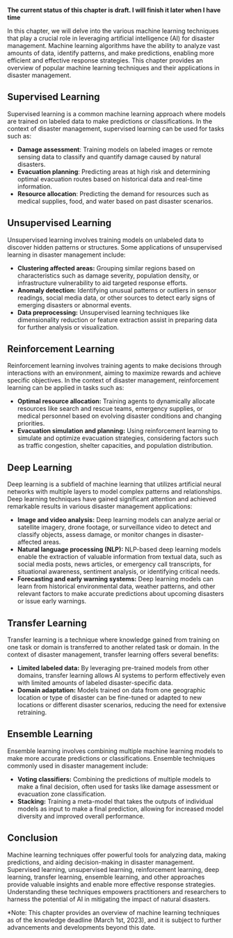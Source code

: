 **The current status of this chapter is draft. I will finish it later when I have time**

In this chapter, we will delve into the various machine learning techniques that play a crucial role in leveraging artificial intelligence (AI) for disaster management. Machine learning algorithms have the ability to analyze vast amounts of data, identify patterns, and make predictions, enabling more efficient and effective response strategies. This chapter provides an overview of popular machine learning techniques and their applications in disaster management.

Supervised Learning
-------------------

Supervised learning is a common machine learning approach where models are trained on labeled data to make predictions or classifications. In the context of disaster management, supervised learning can be used for tasks such as:

* **Damage assessment**: Training models on labeled images or remote sensing data to classify and quantify damage caused by natural disasters.
* **Evacuation planning**: Predicting areas at high risk and determining optimal evacuation routes based on historical data and real-time information.
* **Resource allocation**: Predicting the demand for resources such as medical supplies, food, and water based on past disaster scenarios.

Unsupervised Learning
---------------------

Unsupervised learning involves training models on unlabeled data to discover hidden patterns or structures. Some applications of unsupervised learning in disaster management include:

* **Clustering affected areas:** Grouping similar regions based on characteristics such as damage severity, population density, or infrastructure vulnerability to aid targeted response efforts.
* **Anomaly detection:** Identifying unusual patterns or outliers in sensor readings, social media data, or other sources to detect early signs of emerging disasters or abnormal events.
* **Data preprocessing:** Unsupervised learning techniques like dimensionality reduction or feature extraction assist in preparing data for further analysis or visualization.

Reinforcement Learning
----------------------

Reinforcement learning involves training agents to make decisions through interactions with an environment, aiming to maximize rewards and achieve specific objectives. In the context of disaster management, reinforcement learning can be applied in tasks such as:

* **Optimal resource allocation:** Training agents to dynamically allocate resources like search and rescue teams, emergency supplies, or medical personnel based on evolving disaster conditions and changing priorities.
* **Evacuation simulation and planning:** Using reinforcement learning to simulate and optimize evacuation strategies, considering factors such as traffic congestion, shelter capacities, and population distribution.

Deep Learning
-------------

Deep learning is a subfield of machine learning that utilizes artificial neural networks with multiple layers to model complex patterns and relationships. Deep learning techniques have gained significant attention and achieved remarkable results in various disaster management applications:

* **Image and video analysis:** Deep learning models can analyze aerial or satellite imagery, drone footage, or surveillance video to detect and classify objects, assess damage, or monitor changes in disaster-affected areas.
* **Natural language processing (NLP):** NLP-based deep learning models enable the extraction of valuable information from textual data, such as social media posts, news articles, or emergency call transcripts, for situational awareness, sentiment analysis, or identifying critical needs.
* **Forecasting and early warning systems:** Deep learning models can learn from historical environmental data, weather patterns, and other relevant factors to make accurate predictions about upcoming disasters or issue early warnings.

Transfer Learning
-----------------

Transfer learning is a technique where knowledge gained from training on one task or domain is transferred to another related task or domain. In the context of disaster management, transfer learning offers several benefits:

* **Limited labeled data:** By leveraging pre-trained models from other domains, transfer learning allows AI systems to perform effectively even with limited amounts of labeled disaster-specific data.
* **Domain adaptation:** Models trained on data from one geographic location or type of disaster can be fine-tuned or adapted to new locations or different disaster scenarios, reducing the need for extensive retraining.

Ensemble Learning
-----------------

Ensemble learning involves combining multiple machine learning models to make more accurate predictions or classifications. Ensemble techniques commonly used in disaster management include:

* **Voting classifiers:** Combining the predictions of multiple models to make a final decision, often used for tasks like damage assessment or evacuation zone classification.
* **Stacking:** Training a meta-model that takes the outputs of individual models as input to make a final prediction, allowing for increased model diversity and improved overall performance.

Conclusion
----------

Machine learning techniques offer powerful tools for analyzing data, making predictions, and aiding decision-making in disaster management. Supervised learning, unsupervised learning, reinforcement learning, deep learning, transfer learning, ensemble learning, and other approaches provide valuable insights and enable more effective response strategies. Understanding these techniques empowers practitioners and researchers to harness the potential of AI in mitigating the impact of natural disasters.

\*Note: This chapter provides an overview of machine learning techniques as of the knowledge deadline (March 1st, 2023), and it is subject to further advancements and developments beyond this date.
